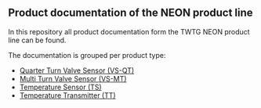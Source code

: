 ## Product documentation of the NEON product line

In this repository all product documentation form the TWTG NEON product line can be found. 

The documentation is grouped per product type:

- [Quarter Turn Valve Sensor (VS-QT)](VS-QT) 
- [Multi Turn Valve Sensor (VS-MT)](VS-MT) 
- [Temperature Sensor (TS)](TS) 
- [Temperature Transmitter (TT)](TT) 
